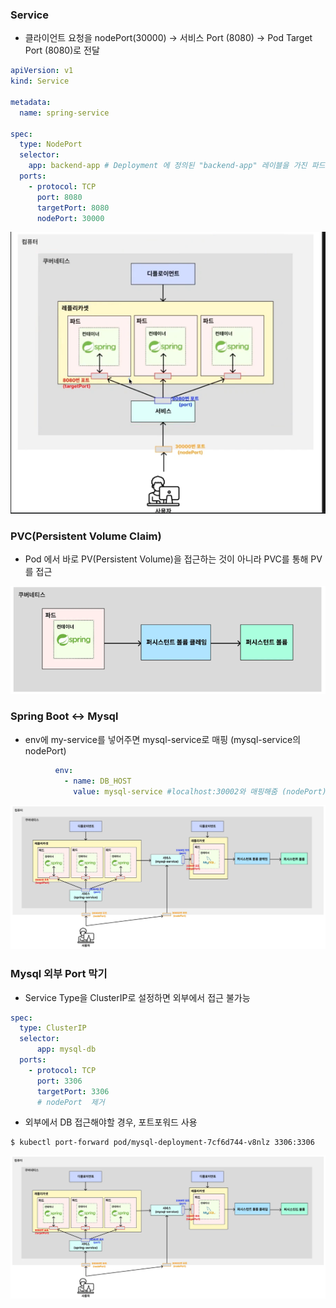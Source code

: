 ### Service
- 클라이언트 요청을 nodePort(30000) -> 서비스 Port (8080) -> Pod Target Port (8080)로 전달 
```yaml
apiVersion: v1
kind: Service

metadata:
  name: spring-service

spec:
  type: NodePort
  selector:
    app: backend-app # Deployment 에 정의된 "backend-app" 레이블을 가진 파드들을 연결
  ports:
    - protocol: TCP
      port: 8080
      targetPort: 8080
      nodePort: 30000
```
![img.png](resources/images/service.png)



### PVC(Persistent Volume Claim)
- Pod 에서 바로 PV(Persistent Volume)을 접근하는 것이 아니라 PVC를 통해 PV를 접근

![img.png](resources/images/pvc.png)


### Spring Boot <-> Mysql
- env에 my-service를 넣어주면 mysql-service로 매핑 (mysql-service의 nodePort)
```yaml
          env:
            - name: DB_HOST
              value: mysql-service #localhost:30002와 매핑해줌 (nodePort)
```
![connect-spring-mysql.png](resources/images/connect-spring-mysql.png)


### Mysql 외부 Port 막기
- Service Type을 ClusterIP로 설정하면 외부에서 접근 불가능
```yaml
spec:
  type: ClusterIP
  selector:
      app: mysql-db
  ports:
    - protocol: TCP
      port: 3306
      targetPort: 3306
      # nodePort  제거

```

- 외부에서 DB 접근해야할 경우, 포트포워드 사용
```shell
$ kubectl port-forward pod/mysql-deployment-7cf6d744-v8nlz 3306:3306
```

![service-cluster-ip.png](resources/images/service-cluster-ip.png)